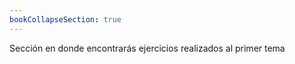 ```yaml
---
bookCollapseSection: true
---
```


Sección en donde encontrarás ejercicios realizados al primer tema

